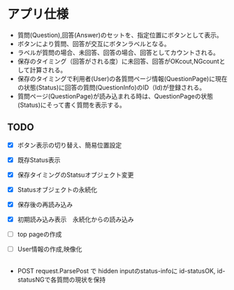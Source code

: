 
# アプリ仕様
- 質問(Question),回答(Answer)のセットを、指定位置にボタンとして表示。
- ボタンにより質問、回答が交互にボタンラベルとなる。
- ラベルが質問の場合、未回答、回答の場合、回答としてカウントされる。
- 保存のタイミング（回答がされる度）に未回答、回答がOKcout,NGcountとして計算される。
- 保存のタイミングで利用者(User)の各質問ページ情報(QuestionPage)に現在の状態(Status)に回答の質問(QuestionInfo)のID（Id)が登録される。
- 質問ページ(QuestionPage)が読み込まれる時は、QuestionPageの状態(Status)にそって書く質問を表示する。

## TODO
- [x] ボタン表示の切り替え、簡易位置設定
- [x] 既存Status表示 

- [x] 保存タイミングのStatsuオブジェクト変更
- [x] Statusオブジェクトの永続化
- [x] 保存後の再読み込み
- [x] 初期読み込み表示　永続化からの読み込み
- [ ] top pageの作成
- [ ] User情報の作成,映像化

## 
- POST request.ParsePost で hidden inputのstatus-infoに id-statusOK, id-statusNGで各質問の現状を保持

